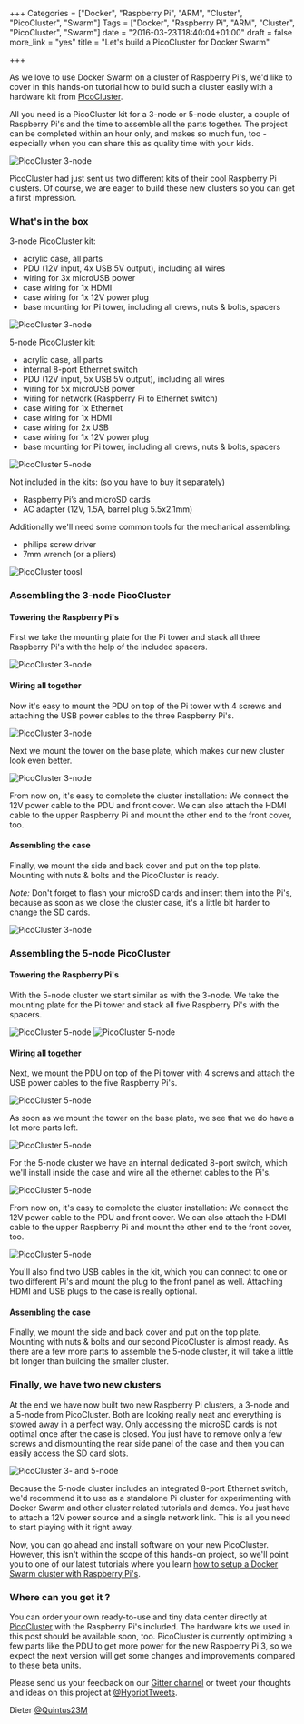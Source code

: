 +++
Categories = ["Docker", "Raspberry Pi", "ARM", "Cluster", "PicoCluster", "Swarm"]
Tags = ["Docker", "Raspberry Pi", "ARM", "Cluster", "PicoCluster", "Swarm"]
date = "2016-03-23T18:40:04+01:00"
draft = false
more_link = "yes"
title = "Let's build a PicoCluster for Docker Swarm"

+++

As we love to use Docker Swarm on a cluster of Raspberry Pi's, we'd like to cover
in this hands-on tutorial how to build such a cluster easily with a hardware kit
from [PicoCluster](http://picocluster.com).

All you need is a PicoCluster kit for a 3-node or 5-node cluster, a couple of
Raspberry Pi's and the time to assemble all the parts together. The project can be
completed within an hour only, and makes so much fun, too - especially when you can
share this as quality time with your kids.

![PicoCluster 3-node](/images/picocluster-kits/picocluster-3node-pdu-tower.jpg)

<!--more-->

PicoCluster had just sent us two different kits of their cool Raspberry Pi
clusters. Of course, we are eager to build these new clusters so you can get a first impression.


### What's in the box

3-node PicoCluster kit:

* acrylic case, all parts
* PDU (12V input, 4x USB 5V output), including all wires
* wiring for 3x microUSB power
* case wiring for 1x HDMI
* case wiring for 1x 12V power plug
* base mounting for Pi tower, including all crews, nuts & bolts, spacers

![PicoCluster 3-node](/images/picocluster-kits/picocluster-3node-parts.jpg)

5-node PicoCluster kit:

* acrylic case, all parts
* internal 8-port Ethernet switch
* PDU (12V input, 5x USB 5V output), including all wires
* wiring for 5x microUSB power
* wiring for network (Raspberry Pi to Ethernet switch)
* case wiring for 1x Ethernet
* case wiring for 1x HDMI
* case wiring for 2x USB
* case wiring for 1x 12V power plug
* base mounting for Pi tower, including all crews, nuts & bolts, spacers

![PicoCluster 5-node](/images/picocluster-kits/picocluster-5node-parts.jpg)

Not included in the kits: (so you have to buy it separately)

* Raspberry Pi’s and microSD cards
* AC adapter (12V, 1.5A, barrel plug 5.5x2.1mm)

Additionally we'll need some common tools for the mechanical assembling:

* philips screw driver
* 7mm wrench (or a pliers)

![PicoCluster toosl](/images/picocluster-kits/tools-screwdriver-wrench.jpg)


### Assembling the 3-node PicoCluster

#### Towering the Raspberry Pi's

First we take the mounting plate for the Pi tower and stack all
three Raspberry Pi's with the help of the included spacers.

![PicoCluster 3-node](/images/picocluster-kits/picocluster-3node-pi-tower.jpg)

#### Wiring all together

Now it's easy to mount the PDU on top of the Pi tower with 4 screws and attaching
the USB power cables to the three Raspberry Pi's.

![PicoCluster 3-node](/images/picocluster-kits/picocluster-3node-pdu-tower2.jpg)

Next we mount the tower on the base plate, which makes our new cluster look even better.

![PicoCluster 3-node](/images/picocluster-kits/picocluster-3node-base-tower.jpg)

From now on, it's easy to complete the cluster installation: We connect
the 12V power cable to the PDU and front cover. We can also attach the HDMI cable
to the upper Raspberry Pi and mount the other end to the front cover, too.

#### Assembling the case

Finally, we mount the side and back cover and put on the top plate.
Mounting with nuts & bolts and the PicoCluster is ready.

*Note:* Don't forget to flash your microSD cards and insert them into the Pi's,
because as soon as we close the cluster case, it's a little bit harder to change
the SD cards.

![PicoCluster 3-node](/images/picocluster-kits/picocluster-3node-completed.jpg)


### Assembling the 5-node PicoCluster

#### Towering the Raspberry Pi's

With the 5-node cluster we start similar as with the 3-node. We take
the mounting plate for the Pi tower and stack all five Raspberry Pi's with the
spacers.

![PicoCluster 5-node](/images/picocluster-kits/picocluster-5node-pi-tower.jpg)
![PicoCluster 5-node](/images/picocluster-kits/picocluster-5node-pi-tower2.jpg)

#### Wiring all together

Next, we mount the PDU on top of the Pi tower with 4 screws and attach
the USB power cables to the five Raspberry Pi's.

![PicoCluster 5-node](/images/picocluster-kits/picocluster-5node-pdu-tower.jpg)

As soon as we mount the tower on the base plate, we see that we do have a lot more
parts left.

![PicoCluster 5-node](/images/picocluster-kits/picocluster-5node-base-tower.jpg)

For the 5-node cluster we have an internal dedicated 8-port switch, which we'll
install inside the case and wire all the ethernet cables to the Pi's.

![PicoCluster 5-node](/images/picocluster-kits/picocluster-5node-ethernet-switch.jpg)

From now on, it's easy to complete the cluster installation: We connect
the 12V power cable to the PDU and front cover. We can also attach the HDMI cable
to the upper Raspberry Pi and mount the other end to the front cover, too.

![PicoCluster 5-node](/images/picocluster-kits/picocluster-5node-switch-tower.jpg)

You'll also find two USB cables in the kit, which you can connect to one or two
different Pi's and mount the plug to the front panel as well. Attaching HDMI and USB
plugs to the case is really optional.

#### Assembling the case

Finally, we mount the side and back cover and put on the top plate.
Mounting with nuts & bolts and our second PicoCluster is almost ready. As there are a
few more parts to assemble the 5-node cluster, it will take a little bit longer than
building the smaller cluster.


### Finally, we have two new clusters

At the end we have now built two new Raspberry Pi clusters, a 3-node and a 5-node
from PicoCluster. Both are looking really neat and everything is stowed away in
a perfect way. Only accessing the microSD cards is not optimal once after the case
is closed. You just have to remove only a few screws and dismounting the rear side
panel of the case and then you can easily access the SD card slots.

![PicoCluster 3- and 5-node](/images/picocluster-kits/picocluster-3node-and-5node-cluster.jpg)

Because the 5-node cluster includes an integrated 8-port Ethernet switch, we'd recommend
it to use as a standalone Pi cluster for experimenting with Docker Swarm and other
cluster related tutorials and demos. You just have to attach a 12V power source and
a single network link. This is all you need to start playing with it right away.

Now, you can go ahead and install software on your new PicoCluster.
However, this isn't within the scope of this hands-on project, so we'll point you to one of our
latest tutorials where you learn [how to setup a Docker Swarm cluster with Raspberry Pi's](http://blog.hypriot.com/post/how-to-setup-rpi-docker-swarm/).


### Where can you get it ?

You can order your own ready-to-use and tiny data center directly at [PicoCluster](http://picocluster.com)
with the Raspberry Pi's included. The hardware kits we used in this post should be available soon, too.
PicoCluster is currently optimizing a few parts like the PDU to get more power for the new Raspberry Pi 3,
so we expect the next version will get some changes and improvements compared to these
beta units.


Please send us your feedback on our [Gitter channel](https://gitter.im/hypriot/talk) or tweet your thoughts and ideas on this project at [@HypriotTweets](https://twitter.com/HypriotTweets).

Dieter [@Quintus23M](https://twitter.com/Quintus23M)
